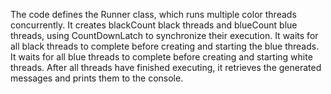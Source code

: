 The code defines the Runner class, which runs multiple color threads concurrently.
It creates blackCount black threads and blueCount blue threads, using CountDownLatch to synchronize their execution.
It waits for all black threads to complete before creating and starting the blue threads.
It waits for all blue threads to complete before creating and starting white threads.
After all threads have finished executing, it retrieves the generated messages and prints them to the console.
